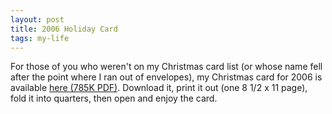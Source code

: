 ```yaml
---
layout: post
title: 2006 Holiday Card
tags: my-life
---
```


  For those of you who weren't on my Christmas card list (or whose name fell after the point where I ran out of envelopes), my Christmas card for 2006 is available [here (785K PDF)](/files/ChristmasCard2006.PDF).  Download it, print it out (one 8 1/2 x 11 page), fold it into quarters, then open and enjoy the card.